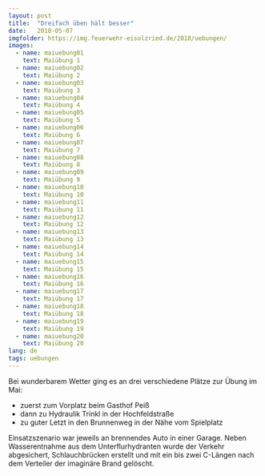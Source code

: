 ```yaml
---
layout: post
title:  "Dreifach üben hält besser"
date:   2018-05-07
imgfolder: https://img.feuerwehr-eisolzried.de/2018/uebungen/
images:
  - name: maiuebung01
    text: Maiübung 1
  - name: maiuebung02
    text: Maiübung 2
  - name: maiuebung03
    text: Maiübung 3
  - name: maiuebung04
    text: Maiübung 4
  - name: maiuebung05
    text: Maiübung 5
  - name: maiuebung06
    text: Maiübung 6
  - name: maiuebung07
    text: Maiübung 7
  - name: maiuebung08
    text: Maiübung 8
  - name: maiuebung09
    text: Maiübung 9
  - name: maiuebung10
    text: Maiübung 10
  - name: maiuebung11
    text: Maiübung 11
  - name: maiuebung12
    text: Maiübung 12
  - name: maiuebung13
    text: Maiübung 13
  - name: maiuebung14
    text: Maiübung 14
  - name: maiuebung15
    text: Maiübung 15
  - name: maiuebung16
    text: Maiübung 16
  - name: maiuebung17
    text: Maiübung 17
  - name: maiuebung18
    text: Maiübung 18
  - name: maiuebung19
    text: Maiübung 19
  - name: maiuebung20
    text: Maiübung 20
lang: de
tags: uebungen
---
```

Bei wunderbarem Wetter ging es an drei verschiedene Plätze zur Übung im Mai:

* zuerst zum Vorplatz beim Gasthof Peiß
* dann zu Hydraulik Trinkl in der Hochfeldstraße
* zu guter Letzt in den Brunnenweg in der Nähe vom Spielplatz

Einsatzszenario war jeweils an brennendes Auto in einer Garage. Neben Wasserentnahme aus dem Unterflurhydranten wurde der Verkehr abgesichert, Schlauchbrücken erstellt und mit ein bis zwei C-Längen nach dem Verteiler der imaginäre Brand gelöscht.
